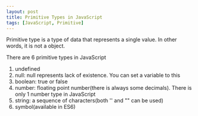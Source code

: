 ```yaml
---
layout: post
title: Primitive Types in JavaScript
tags: [JavaScript, Primitive]
---
```


Primitive type is a type of data that represents a single value. In other words, it is not a object.

There are 6 primitive types in JavaScript

1. undefined
2. null: null represents lack of existence. You can set a variable to this
3. boolean: true or false
4. number: floating point number(there is always some decimals). There is only 1 number type in JavaScript
5. string: a sequence of characters(both '' and "" can be used)
6. symbol(available in ES6)

